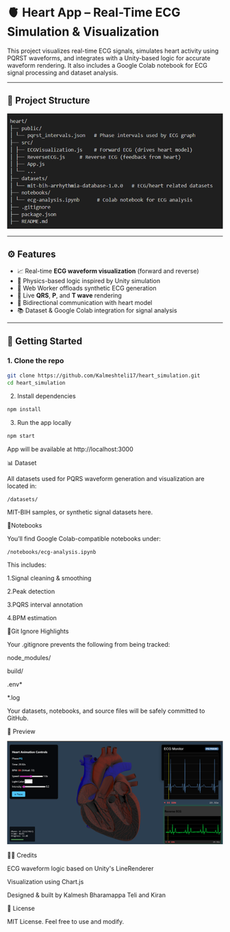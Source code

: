 # 🫀 Heart App – Real-Time ECG Simulation & Visualization

This project visualizes real-time ECG signals, simulates heart activity using PQRST waveforms, and integrates with a Unity-based logic for accurate waveform rendering. It also includes a Google Colab notebook for ECG signal processing and dataset analysis.

---

## 📁 Project Structure

![project structure](image-1.png)

---

## ⚙️ Features

- 📈 Real-time **ECG waveform visualization** (forward and reverse)
- 🎯 Physics-based logic inspired by Unity simulation
- 🧠 Web Worker offloads synthetic ECG generation
- 🔄 Live **QRS**, **P**, and **T wave** rendering
- 🔁 Bidirectional communication with heart model
- 📚 Dataset & Google Colab integration for signal analysis

---

## 🚀 Getting Started

### 1. Clone the repo

```bash
git clone https://github.com/Kalmeshteli17/heart_simulation.git
cd heart_simulation
```

2. Install dependencies
```bash
npm install
```

3. Run the app locally

```bash
npm start
```
App will be available at http://localhost:3000


📊 Dataset

 All datasets used for PQRS waveform generation and visualization are located in:

    /datasets/

 MIT-BIH samples, or synthetic signal datasets here.


 📒Notebooks

  You’ll find Google Colab-compatible notebooks under:

    /notebooks/ecg-analysis.ipynb

  This includes:

   1.Signal cleaning & smoothing

   2.Peak detection

   3.PQRS interval annotation

   4.BPM estimation



🛑Git Ignore Highlights

   Your .gitignore prevents the following from being tracked:

   node_modules/
        
   build/
        
   .env*
        
   *.log
        
  Your datasets, notebooks, and source files will be safely committed to GitHub.

📸 Preview

![Preview](image.png)

👨‍💻 Credits

   ECG waveform logic based on Unity's LineRenderer

   Visualization using Chart.js

   Designed & built by Kalmesh Bharamappa Teli and Kiran

🧠 License

  MIT License. Feel free to use and modify.

